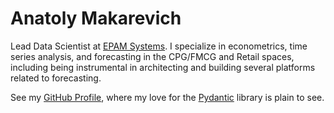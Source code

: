 # Anatoly Makarevich

Lead Data Scientist at [EPAM Systems](https://www.epam.com/).
I specialize in econometrics, time series analysis, and forecasting in the CPG/FMCG and Retail spaces,
including being instrumental in architecting and building several platforms related to forecasting.

See my [GitHub Profile](https://github.com/NowanIlfideme), where my love for the
[Pydantic](https://docs.pydantic.dev/latest/) library is plain to see.
